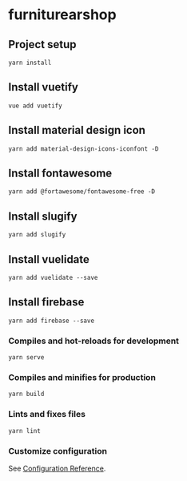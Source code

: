 # furniturearshop

## Project setup
```
yarn install
```
## Install vuetify
```
vue add vuetify
```
## Install material design icon
```
yarn add material-design-icons-iconfont -D
```
## Install fontawesome
```
yarn add @fortawesome/fontawesome-free -D
```
## Install slugify
```
yarn add slugify
```
## Install vuelidate
```
yarn add vuelidate --save
```
## Install firebase
```
yarn add firebase --save
```

### Compiles and hot-reloads for development
```
yarn serve
```

### Compiles and minifies for production
```
yarn build
```

### Lints and fixes files
```
yarn lint
```

### Customize configuration
See [Configuration Reference](https://cli.vuejs.org/config/).
